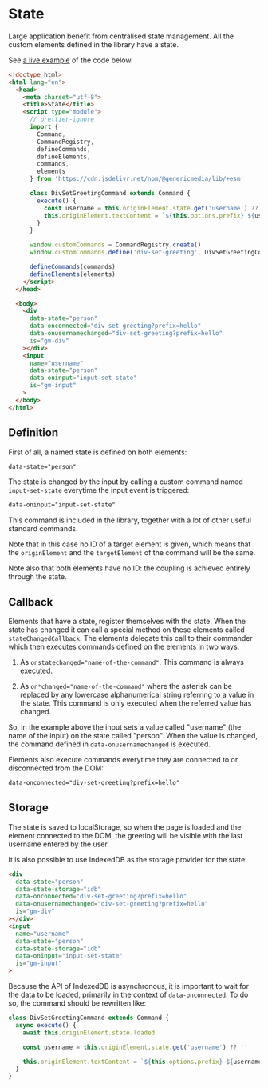 # State

Large application benefit from centralised state management. All the custom elements defined in the library have a state.

See [a live example](../examples/state.html) of the code below.

```html
<!doctype html>
<html lang="en">
  <head>
    <meta charset="utf-8">
    <title>State</title>
    <script type="module">
      // prettier-ignore
      import { 
        Command,
        CommandRegistry,
        defineCommands,
        defineElements,
        commands,
        elements
      } from 'https://cdn.jsdelivr.net/npm/@genericmedia/lib/+esm'

      class DivSetGreetingCommand extends Command {
        execute() {
          const username = this.originElement.state.get('username') ?? ''
          this.originElement.textContent = `${this.options.prefix} ${username}`
        }
      }

      window.customCommands = CommandRegistry.create()
      window.customCommands.define('div-set-greeting', DivSetGreetingCommand)

      defineCommands(commands)
      defineElements(elements)
    </script>
  </head>

  <body>
    <div
      data-state="person"
      data-onconnected="div-set-greeting?prefix=hello"
      data-onusernamechanged="div-set-greeting?prefix=hello"
      is="gm-div"
    ></div>
    <input
      name="username"
      data-state="person"
      data-oninput="input-set-state"
      is="gm-input"
    >
  </body>
</html>
```

## Definition

First of all, a named state is defined on both elements:

```html
data-state="person"
```

The state is changed by the input by calling a custom command named `input-set-state` everytime the input event is triggered:

```html
data-oninput="input-set-state"
```

This command is included in the library, together with a lot of other useful standard commands.

Note that in this case no ID of a target element is given, which means that the `originElement` and the `targetElement` of the command will be the same.

Note also that both elements have no ID: the coupling is achieved entirely through the state.

## Callback

Elements that have a state, register themselves with the state. When the state has changed it can call a special method on these elements called `stateChangedCallback`. The elements delegate this call to their commander which then executes commands defined on the elements in two ways:

1. As `onstatechanged="name-of-the-command"`. This command is always executed.

2. As `on*changed="name-of-the-command"` where the asterisk can be replaced by any lowercase alphanumerical string referring to a value in the state. This command is only executed when the referred value has changed.

So, in the example above the input sets a value called "username" (the name of the input) on the state called "person". When the value is changed, the command defined in `data-onusernamechanged` is executed.

Elements also execute commands everytime they are connected to or disconnected from the DOM:

```html
data-onconnected="div-set-greeting?prefix=hello"
```

## Storage

The state is saved to localStorage, so when the page is loaded and the element connected to the DOM, the greeting will be visible with the last username entered by the user.

It is also possible to use IndexedDB as the storage provider for the state:

```html
<div
  data-state="person"
  data-state-storage="idb"
  data-onconnected="div-set-greeting?prefix=hello"
  data-onusernamechanged="div-set-greeting?prefix=hello"
  is="gm-div"
></div>
<input
  name="username"
  data-state="person"
  data-state-storage="idb"
  data-oninput="input-set-state"
  is="gm-input"
>
```

Because the API of IndexedDB is asynchronous, it is important to wait for the data to be loaded, primarily in the context of `data-onconnected`. To do so, the command should be rewritten like:

```javascript
class DivSetGreetingCommand extends Command {
  async execute() {
    await this.originElement.state.loaded

    const username = this.originElement.state.get('username') ?? ''

    this.originElement.textContent = `${this.options.prefix} ${username}`
  }
}
```
